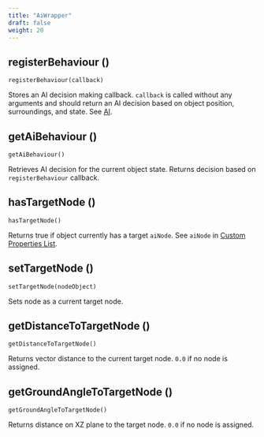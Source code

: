 ```yaml
---
title: "AiWrapper"
draft: false
weight: 20
---
```


## registerBehaviour ()

`registerBehaviour(callback)`

Stores an AI decision making callback. `callback` is called without any arguments and should return an AI decision based on object position, surroundings, and state. See [AI](/intro/ai/).

## getAiBehaviour ()

`getAiBehaviour()`

Retrieves AI decision for the current object state. Returns decision based on `registerBehaviour` callback.

## hasTargetNode ()

`hasTargetNode()`

Returns true if object currently has a target `aiNode`. See `aiNode` in [Custom Properties List](/advanced/custom-properties/).

## setTargetNode ()

`setTargetNode(nodeObject)`

Sets node as a current target node.

## getDistanceToTargetNode ()

`getDistanceToTargetNode()`

Returns vector distance to the current target node. `0.0` if no node is assigned.

## getGroundAngleToTargetNode ()

`getGroundAngleToTargetNode()`

Returns distance on XZ plane to the target node. `0.0` if no node is assigned.
